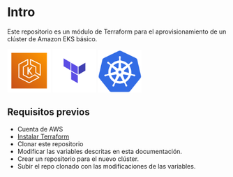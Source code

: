 # Intro

Este repositorio es un módulo de Terraform para el aprovisionamiento de un clúster de Amazon EKS básico.

<img src="images/eks_logo.png" width="100"/>
<img src="images/terraform_logo.png" width="100"/>
<img src="images/kubernetes_logo.png" width="100"/>

## Requisitos previos

- Cuenta de AWS
- [Instalar Terraform](https://developer.hashicorp.com/terraform/downloads)
- Clonar este repositorio
- Modificar las variables descritas en esta documentación.
- Crear un repositorio para el nuevo clúster.
- Subir el repo clonado con las modificaciones de las variables.
